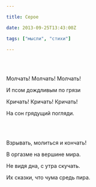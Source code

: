 ```yaml
---

title: Серое

date: 2013-09-25T13:43:00Z

tags: ["мысли", "стихи"]

---
```


<br/><br/>

Молчать! Молчать! Молчать!

И псом дождливым по грязи

Кричать! Кричать! Кричать!

На сон грядущий погляди.

<br/><br/>

Взрывать, молиться и кончать!

В оргазме на вершине мира.

Не видя дна, с утра скучать.

Их сказки, что чума средь пира.